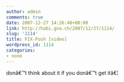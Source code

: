 ```yaml
---
author: admin
comments: true
date: 2007-12-27 14:26:48+00:00
link: http://habi.gna.ch/2007/12/27/1114/
slug: '1114'
title: FIX-Push [video]
wordpress_id: 1114
categories:
- none
---
```


  
donâ€™t think about it if you donâ€™t get itâ€¦  

